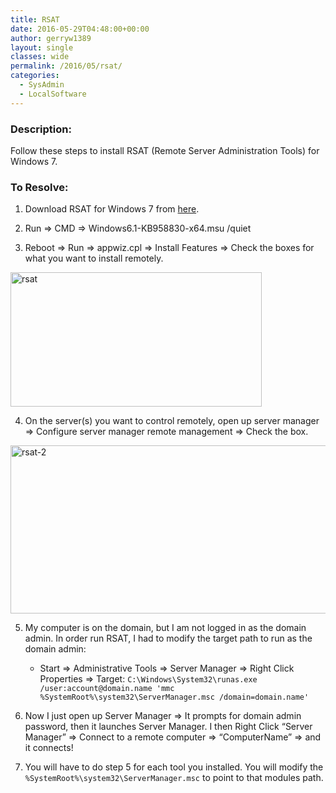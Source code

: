 ```yaml
---
title: RSAT
date: 2016-05-29T04:48:00+00:00
author: gerryw1389
layout: single
classes: wide
permalink: /2016/05/rsat/
categories:
  - SysAdmin
  - LocalSoftware
---
```

<!--more-->

### Description:

Follow these steps to install RSAT (Remote Server Administration Tools) for Windows 7.

### To Resolve:

1. Download RSAT for Windows 7 from [here](https://www.microsoft.com/en-us/download/details.aspx?id=7887).

2. Run => CMD => Windows6.1-KB958830-x64.msu /quiet

3. Reboot => Run => appwiz.cpl => Install Features => Check the boxes for what you want to install remotely.

  <img class="alignnone size-full wp-image-692" src="https://automationadmin.com/assets/images/uploads/2016/09/rsat.png" alt="rsat" width="402" height="215" srcset="https://automationadmin.com/assets/images/uploads/2016/09/rsat.png 402w, https://automationadmin.com/assets/images/uploads/2016/09/rsat-300x160.png 300w" sizes="(max-width: 402px) 100vw, 402px" />

4. On the server(s) you want to control remotely, open up server manager => Configure server manager remote management => Check the box.

  <img class="alignnone size-full wp-image-693" src="https://automationadmin.com/assets/images/uploads/2016/09/rsat-2.png" alt="rsat-2" width="585" height="269" srcset="https://automationadmin.com/assets/images/uploads/2016/09/rsat-2.png 585w, https://automationadmin.com/assets/images/uploads/2016/09/rsat-2-300x138.png 300w" sizes="(max-width: 585px) 100vw, 585px" />

5. My computer is on the domain, but I am not logged in as the domain admin. In order run RSAT, I had to modify the target path to run as the domain admin:

   - Start => Administrative Tools => Server Manager => Right Click Properties => Target: `C:\Windows\System32\runas.exe /user:account@domain.name 'mmc %SystemRoot%\system32\ServerManager.msc /domain=domain.name'`

6. Now I just open up Server Manager => It prompts for domain admin password, then it launches Server Manager. I then Right Click &#8220;Server Manager&#8221; => Connect to a remote computer => &#8220;ComputerName&#8221; => and it connects!

7. You will have to do step 5 for each tool you installed. You will modify the `%SystemRoot%\system32\ServerManager.msc` to point to that modules path.